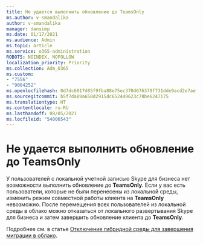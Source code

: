 ```yaml
---
title: Не удается выполнить обновление до TeamsOnly
ms.author: v-smandalika
author: v-smandalika
manager: dansimp
ms.date: 01/17/2021
ms.audience: Admin
ms.topic: article
ms.service: o365-administration
ROBOTS: NOINDEX, NOFOLLOW
localization_priority: Priority
ms.collection: Adm_O365
ms.custom:
- "7556"
- "9004252"
ms.openlocfilehash: 0d7dc6017d85f9fba88e75ec370d676379f731dde9acd2e7aef8090d99c8f0f9
ms.sourcegitcommit: b5f7da89a650d2915dc652449623c78be6247175
ms.translationtype: HT
ms.contentlocale: ru-RU
ms.lasthandoff: 08/05/2021
ms.locfileid: "54006543"
---
```

# <a name="cannot-complete-upgrade-to-teamsonly"></a>Не удается выполнить обновление до TeamsOnly

У пользователей с локальной учетной записью Skype для бизнеса нет возможности выполнить обновление до **TeamsOnly**. Если у вас есть пользователи, которые не были перенесены из локальной среды, изменить режим совместной работы клиента на **TeamsOnly** невозможно. После перемещения всех пользователей из локальной среды в облако можно отказаться от локального развертывания Skype для бизнеса и затем завершить обновление клиента до **TeamsOnly**. 

Подробнее см. в статье [Отключение гибридной среды для завершения миграции в облако](https://docs.microsoft.com/skypeforbusiness/hybrid/cloud-consolidation-disabling-hybrid). 